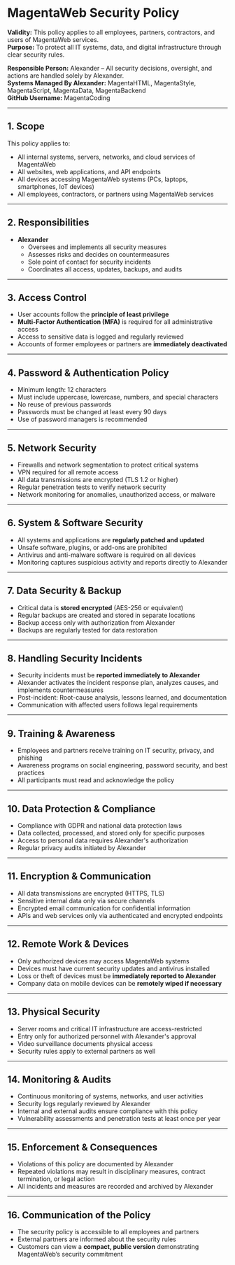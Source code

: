 # MagentaWeb Security Policy

**Validity:** This policy applies to all employees, partners, contractors, and users of MagentaWeb services.  
**Purpose:** To protect all IT systems, data, and digital infrastructure through clear security rules.  

**Responsible Person:** Alexander – All security decisions, oversight, and actions are handled solely by Alexander.  
**Systems Managed By Alexander:** MagentaHTML, MagentaStyle, MagentaScript, MagentaData, MagentaBackend  
**GitHub Username:** MagentaCoding  

---

## 1. Scope
This policy applies to:  

- All internal systems, servers, networks, and cloud services of MagentaWeb  
- All websites, web applications, and API endpoints  
- All devices accessing MagentaWeb systems (PCs, laptops, smartphones, IoT devices)  
- All employees, contractors, or partners using MagentaWeb services  

---

## 2. Responsibilities
- **Alexander**  
  - Oversees and implements all security measures  
  - Assesses risks and decides on countermeasures  
  - Sole point of contact for security incidents  
  - Coordinates all access, updates, backups, and audits  

---

## 3. Access Control
- User accounts follow the **principle of least privilege**  
- **Multi-Factor Authentication (MFA)** is required for all administrative access  
- Access to sensitive data is logged and regularly reviewed  
- Accounts of former employees or partners are **immediately deactivated**  

---

## 4. Password & Authentication Policy
- Minimum length: 12 characters  
- Must include uppercase, lowercase, numbers, and special characters  
- No reuse of previous passwords  
- Passwords must be changed at least every 90 days  
- Use of password managers is recommended  

---

## 5. Network Security
- Firewalls and network segmentation to protect critical systems  
- VPN required for all remote access  
- All data transmissions are encrypted (TLS 1.2 or higher)  
- Regular penetration tests to verify network security  
- Network monitoring for anomalies, unauthorized access, or malware  

---

## 6. System & Software Security
- All systems and applications are **regularly patched and updated**  
- Unsafe software, plugins, or add-ons are prohibited  
- Antivirus and anti-malware software is required on all devices  
- Monitoring captures suspicious activity and reports directly to Alexander  

---

## 7. Data Security & Backup
- Critical data is **stored encrypted** (AES-256 or equivalent)  
- Regular backups are created and stored in separate locations  
- Backup access only with authorization from Alexander  
- Backups are regularly tested for data restoration  

---

## 8. Handling Security Incidents
- Security incidents must be **reported immediately to Alexander**  
- Alexander activates the incident response plan, analyzes causes, and implements countermeasures  
- Post-incident: Root-cause analysis, lessons learned, and documentation  
- Communication with affected users follows legal requirements  

---

## 9. Training & Awareness
- Employees and partners receive training on IT security, privacy, and phishing  
- Awareness programs on social engineering, password security, and best practices  
- All participants must read and acknowledge the policy  

---

## 10. Data Protection & Compliance
- Compliance with GDPR and national data protection laws  
- Data collected, processed, and stored only for specific purposes  
- Access to personal data requires Alexander's authorization  
- Regular privacy audits initiated by Alexander  

---

## 11. Encryption & Communication
- All data transmissions are encrypted (HTTPS, TLS)  
- Sensitive internal data only via secure channels  
- Encrypted email communication for confidential information  
- APIs and web services only via authenticated and encrypted endpoints  

---

## 12. Remote Work & Devices
- Only authorized devices may access MagentaWeb systems  
- Devices must have current security updates and antivirus installed  
- Loss or theft of devices must be **immediately reported to Alexander**  
- Company data on mobile devices can be **remotely wiped if necessary**  

---

## 13. Physical Security
- Server rooms and critical IT infrastructure are access-restricted  
- Entry only for authorized personnel with Alexander's approval  
- Video surveillance documents physical access  
- Security rules apply to external partners as well  

---

## 14. Monitoring & Audits
- Continuous monitoring of systems, networks, and user activities  
- Security logs regularly reviewed by Alexander  
- Internal and external audits ensure compliance with this policy  
- Vulnerability assessments and penetration tests at least once per year  

---

## 15. Enforcement & Consequences
- Violations of this policy are documented by Alexander  
- Repeated violations may result in disciplinary measures, contract termination, or legal action  
- All incidents and measures are recorded and archived by Alexander  

---

## 16. Communication of the Policy
- The security policy is accessible to all employees and partners  
- External partners are informed about the security rules  
- Customers can view a **compact, public version** demonstrating MagentaWeb’s security commitment
